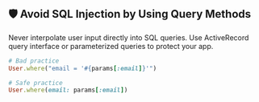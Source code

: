 ## 🛡 Avoid SQL Injection by Using Query Methods

Never interpolate user input directly into SQL queries. Use ActiveRecord query interface or parameterized queries to protect your app.

```ruby
# Bad practice
User.where("email = '#{params[:email]}'")

# Safe practice
User.where(email: params[:email])
```
